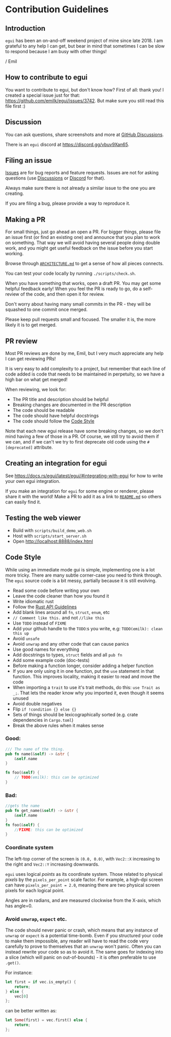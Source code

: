 # Contribution Guidelines

## Introduction

`egui` has been an on-and-off weekend project of mine since late 2018. I am grateful to any help I can get, but bear in mind that sometimes I can be slow to respond because I am busy with other things!

/ Emil

## How to contribute to egui
You want to contribute to egui, but don't know how? First of all: thank you! I created a special issue just for that: <https://github.com/emilk/egui/issues/3742>. But make sure you still read this file first :)

## Discussion

You can ask questions, share screenshots and more at [GitHub Discussions](https://github.com/emilk/egui/discussions).

There is an `egui` discord at <https://discord.gg/vbuv9Xan65>.


## Filing an issue

[Issues](https://github.com/emilk/egui/issues) are for bug reports and feature requests. Issues are not for asking questions (use [Discussions](https://github.com/emilk/egui/discussions) or [Discord](https://discord.gg/vbuv9Xan65) for that).

Always make sure there is not already a similar issue to the one you are creating.

If you are filing a bug, please provide a way to reproduce it.


## Making a PR

For small things, just go ahead an open a PR. For bigger things, please file an issue first (or find an existing one) and announce that you plan to work on something. That way we will avoid having several people doing double work, and you might get useful feedback on the issue before you start working.

Browse through [`ARCHITECTURE.md`](ARCHITECTURE.md) to get a sense of how all pieces connects.

You can test your code locally by running `./scripts/check.sh`.

When you have something that works, open a draft PR. You may get some helpful feedback early!
When you feel the PR is ready to go, do a self-review of the code, and then open it for review.

Don't worry about having many small commits in the PR - they will be squashed to one commit once merged.

Please keep pull requests small and focused. The smaller it is, the more likely it is to get merged.

## PR review

Most PR reviews are done by me, Emil, but I very much appreciate any help I can get reviewing PRs!

It is very easy to add complexity to a project, but remember that each line of code added is code that needs to be maintained in perpetuity, so we have a high bar on what get merged!

When reviewing, we look for:
* The PR title and description should be helpful
* Breaking changes are documented in the PR description
* The code should be readable
* The code should have helpful docstrings
* The code should follow the [Code Style](CONTRIBUTING.md#code-style)

Note that each new egui release have some breaking changes, so we don't mind having a few of those in a PR. Of course, we still try to avoid them if we can, and if we can't we try to first deprecate old code using the `#[deprecated]` attribute.

## Creating an integration for egui

See <https://docs.rs/egui/latest/egui/#integrating-with-egui> for how to write your own egui integration.

If you make an integration for `egui` for some engine or renderer, please share it with the world!
Make a PR to add it as a link to [`README.md`](README.md#integrations) so others can easily find it.


## Testing the web viewer
* Build with `scripts/build_demo_web.sh`
* Host with `scripts/start_server.sh`
* Open <http://localhost:8888/index.html>


## Code Style
While using an immediate mode gui is simple, implementing one is a lot more tricky. There are many subtle corner-case you need to think through. The `egui` source code is a bit messy, partially because it is still evolving.

* Read some code before writing your own
* Leave the code cleaner than how you found it
* Write idiomatic rust
* Follow the [Rust API Guidelines](https://rust-lang.github.io/api-guidelines/)
* Add blank lines around all `fn`, `struct`, `enum`, etc
* `// Comment like this.` and not `//like this`
* Use `TODO` instead of `FIXME`
* Add your github handle to the `TODO`:s you write, e.g: `TODO(emilk): clean this up`
* Avoid `unsafe`
* Avoid `unwrap` and any other code that can cause panics
* Use good names for everything
* Add docstrings to types, `struct` fields and all `pub fn`
* Add some example code (doc-tests)
* Before making a function longer, consider adding a helper function
* If you are only using it in one function, put the `use` statement in that function. This improves locality, making it easier to read and move the code
* When importing a `trait` to use it's trait methods, do this: `use Trait as _;`. That lets the reader know why you imported it, even though it seems unused
* Avoid double negatives
* Flip `if !condition {} else {}`
* Sets of things should be lexicographically sorted (e.g. crate dependencies in `Cargo.toml`)
* Break the above rules when it makes sense


### Good:
``` rust
/// The name of the thing.
pub fn name(&self) -> &str {
    &self.name
}

fn foo(&self) {
    // TODO(emilk): this can be optimized
}
```

### Bad:
``` rust
//gets the name
pub fn get_name(&self) -> &str {
    &self.name
}
fn foo(&self) {
    //FIXME: this can be optimized
}
```

### Coordinate system
The left-top corner of the screen is `(0.0, 0.0)`,
with `Vec2::X` increasing to the right and `Vec2::Y` increasing downwards.

`egui` uses logical _points_ as its coordinate system.
Those related to physical _pixels_ by the `pixels_per_point` scale factor.
For example, a high-dpi screen can have `pixels_per_point = 2.0`,
meaning there are two physical screen pixels for each logical point.

Angles are in radians, and are measured clockwise from the X-axis, which has angle=0.


### Avoid `unwrap`, `expect` etc.
The code should never panic or crash, which means that any instance of `unwrap` or `expect` is a potential time-bomb. Even if you structured your code to make them impossible, any reader will have to read the code very carefully to prove to themselves that an `unwrap` won't panic. Often you can instead rewrite your code so as to avoid it. The same goes for indexing into a slice (which will panic on out-of-bounds) - it is often preferable to use `.get()`.

For instance:

``` rust
let first = if vec.is_empty() {
    return;
} else {
    vec[0]
};
```
can be better written as:

``` rust
let Some(first) = vec.first() else {
    return;
};
```
